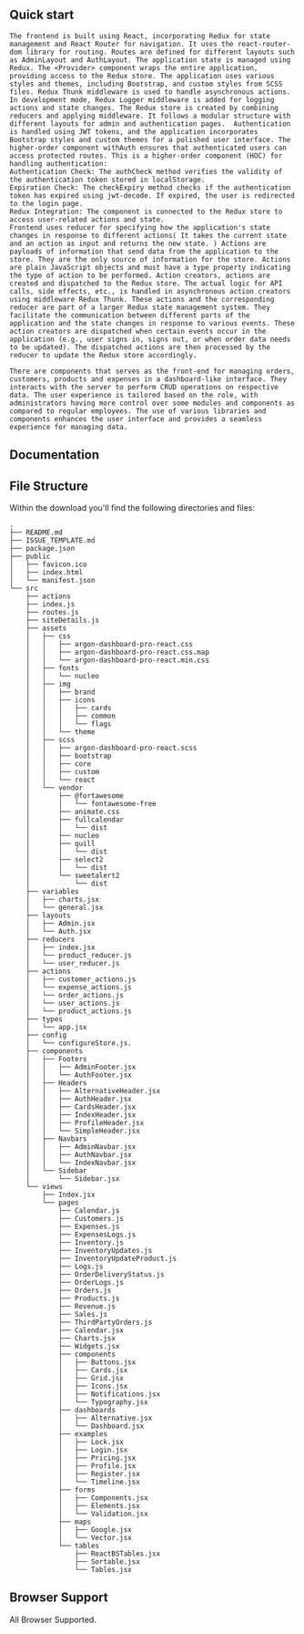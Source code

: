 ## Quick start

    The frontend is built using React, incorporating Redux for state management and React Router for navigation. It uses the react-router-dom library for routing. Routes are defined for different layouts such as AdminLayout and AuthLayout. The application state is managed using Redux. The <Provider> component wraps the entire application, providing access to the Redux store. The application uses various styles and themes, including Bootstrap, and custom styles from SCSS files. Redux Thunk middleware is used to handle asynchronous actions. In development mode, Redux Logger middleware is added for logging actions and state changes. The Redux store is created by combining reducers and applying middleware. It follows a modular structure with different layouts for admin and authentication pages.  Authentication is handled using JWT tokens, and the application incorporates Bootstrap styles and custom themes for a polished user interface. The higher-order component withAuth ensures that authenticated users can access protected routes. This is a higher-order component (HOC) for handling authentication:
    Authentication Check: The authCheck method verifies the validity of the authentication token stored in localStorage.
    Expiration Check: The checkExpiry method checks if the authentication token has expired using jwt-decode. If expired, the user is redirected to the login page.
    Redux Integration: The component is connected to the Redux store to access user-related actions and state.
    Frontend uses reducer for specifying how the application's state changes in response to different actions( It takes the current state and an action as input and returns the new state. ) Actions are payloads of information that send data from the application to the store. They are the only source of information for the store. Actions are plain JavaScript objects and must have a type property indicating the type of action to be performed. Action creators, actions are created and dispatched to the Redux store. The actual logic for API calls, side effects, etc., is handled in asynchronous action creators using middleware Redux Thunk. These actions and the corresponding reducer are part of a larger Redux state management system. They facilitate the communication between different parts of the application and the state changes in response to various events. These action creators are dispatched when certain events occur in the application (e.g., user signs in, signs out, or when order data needs to be updated). The dispatched actions are then processed by the reducer to update the Redux store accordingly. 

    There are components that serves as the front-end for managing orders, customers, products and expenses in a dashboard-like interface. They interacts with the server to perform CRUD operations on respective data. The user experience is tailored based on the role, with administrators having more control over some modules and components as compared to regular employees. The use of various libraries and components enhances the user interface and provides a seamless experience for managing data.

## Documentation


## File Structure

Within the download you'll find the following directories and files:

```
.
├── README.md
├── ISSUE_TEMPLATE.md
├── package.json
├── public
│   ├── favicon.ico
│   ├── index.html
│   └── manifest.json
└── src
    ├── actions    
    ├── index.js
    ├── routes.js
    ├── siteDetails.js
    ├── assets
    │   ├── css
    │   │   ├── argon-dashboard-pro-react.css
    │   │   ├── argon-dashboard-pro-react.css.map
    │   │   └── argon-dashboard-pro-react.min.css
    │   ├── fonts
    │   │   └── nucleo
    │   ├── img
    │   │   ├── brand
    │   │   ├── icons
    │   │   │   ├── cards
    │   │   │   ├── common
    │   │   │   └── flags
    │   │   └── theme
    │   ├── scss
    │   │   ├── argon-dashboard-pro-react.scss
    │   │   ├── bootstrap
    │   │   ├── core
    │   │   ├── custom
    │   │   └── react
    │   └── vendor
    │       ├── @fortawesome
    │       │   └── fontawesome-free
    │       ├── animate.css
    │       ├── fullcalendar
    │       │   └── dist
    │       ├── nucleo
    │       ├── quill
    │       │   └── dist
    │       ├── select2
    │       │   └── dist
    │       └── sweetalert2
    │           └── dist
    ├── variables
    │   ├── charts.jsx
    │   └── general.jsx
    ├── layouts
    │   ├── Admin.jsx
    │   └── Auth.jsx
    ├── reducers
    │   ├── index.jsx
    │   └── product_reducer.js   
    │   └── user_reducer.js
    ├── actions
    │   ├── customer_actions.js
    │   └── expense_actions.js   
    │   └── order_actions.js 
    │   └── user_actions.js    
    │   └── product_actions.js                       
    ├── types
    │   └── app.jsx 
    ├── config
    │   └── configureStore.js.  
    ├── components
    │   ├── Footers
    │   │   ├── AdminFooter.jsx
    │   │   └── AuthFooter.jsx
    │   ├── Headers
    │   │   ├── AlternativeHeader.jsx
    │   │   ├── AuthHeader.jsx
    │   │   ├── CardsHeader.jsx
    │   │   ├── IndexHeader.jsx
    │   │   ├── ProfileHeader.jsx
    │   │   └── SimpleHeader.jsx
    │   ├── Navbars
    │   │   ├── AdminNavbar.jsx
    │   │   ├── AuthNavbar.jsx
    │   │   └── IndexNavbar.jsx
    │   └── Sidebar
    │       └── Sidebar.jsx
    └── views
        ├── Index.jsx
        └── pages
            ├── Calendar.js
            ├── Customers.js
            ├── Expenses.js
            ├── ExpensesLogs.js
            ├── Inventory.js
            ├── InventoryUpdates.js
            ├── InventoryUpdateProduct.js
            ├── Logs.js
            ├── OrderDeliveryStatus.js
            ├── OrderLogs.js
            ├── Orders.js
            ├── Products.js
            ├── Revenue.js
            ├── Sales.js
            ├── ThirdPartyOrders.js
            ├── Calendar.jsx
            ├── Charts.jsx
            ├── Widgets.jsx
            ├── components
            │   ├── Buttons.jsx
            │   ├── Cards.jsx
            │   ├── Grid.jsx
            │   ├── Icons.jsx
            │   ├── Notifications.jsx
            │   └── Typography.jsx
            ├── dashboards
            │   ├── Alternative.jsx
            │   └── Dashboard.jsx
            ├── examples
            │   ├── Lock.jsx
            │   ├── Login.jsx
            │   ├── Pricing.jsx
            │   ├── Profile.jsx
            │   ├── Register.jsx
            │   └── Timeline.jsx
            ├── forms
            │   ├── Components.jsx
            │   ├── Elements.jsx
            │   └── Validation.jsx
            ├── maps
            │   ├── Google.jsx
            │   └── Vector.jsx
            └── tables
                ├── ReactBSTables.jsx
                ├── Sortable.jsx
                └── Tables.jsx
```

## Browser Support

All Browser Supported.

